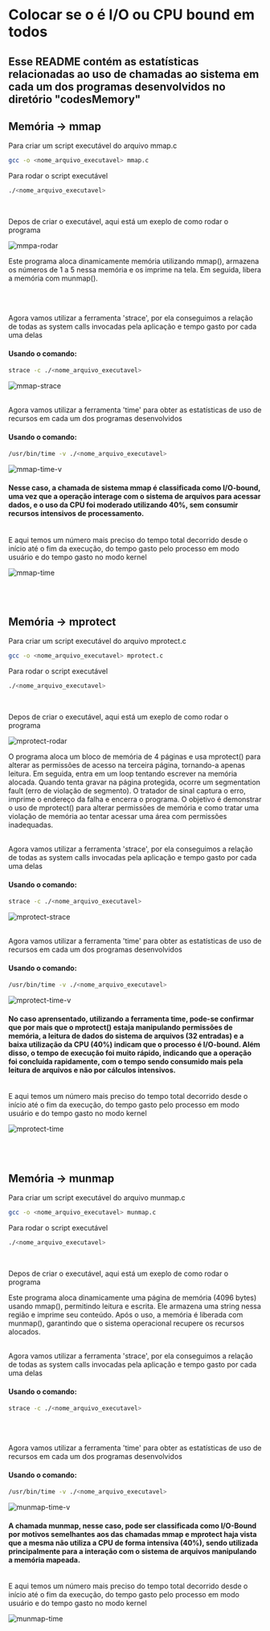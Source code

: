 # Colocar se o é I/O ou CPU bound em todos 

## Esse README contém as estatísticas relacionadas ao uso de chamadas ao sistema em cada um dos programas desenvolvidos no diretório "codesMemory"

## Memória -> mmap

Para criar um script executável do arquivo mmap.c
```bash
gcc -o <nome_arquivo_executavel> mmap.c
```
Para rodar o script executável
```bash
./<nome_arquivo_executavel>
```
<br>

Depos de criar o executável, aqui está um exeplo de como rodar o programa  

![mmpa-rodar](https://github.com/user-attachments/assets/d9513898-7473-43ac-9feb-c2949486c83c)

Este programa aloca dinamicamente memória utilizando mmap(), armazena os números de 1 a 5 nessa memória e os imprime na tela. Em seguida, libera a memória com munmap().

<br>
<br>

Agora vamos utilizar a ferramenta 'strace', por ela conseguimos a relação de todas as system calls invocadas pela aplicação e tempo gasto por cada uma delas 
#### Usando o comando:
```bash
strace -c ./<nome_arquivo_executavel>
```
 
![mmap-strace](https://github.com/user-attachments/assets/efd82491-866f-40f2-8ed3-cdb9600b9f4b)
<br>
<br>

Agora vamos utilizar a ferramenta 'time' para obter as estatísticas de uso de recursos em cada um dos programas desenvolvidos
#### Usando o comando:
```bash
/usr/bin/time -v ./<nome_arquivo_executavel>
```

![mmap-time-v](https://github.com/user-attachments/assets/a11aae93-566d-44e5-93a1-ee29e74db360)

#### Nesse caso, a chamada de sistema mmap é classificada como I/O-bound, uma vez que a operação interage com o sistema de arquivos para acessar dados, e o uso da CPU foi moderado utilizando 40%, sem consumir recursos intensivos de processamento.

<br>
E aqui temos um número mais preciso do tempo total decorrido desde o início até o fim da execução, do tempo gasto pelo processo em modo usuário e do tempo gasto no modo kernel  

![mmap-time](https://github.com/user-attachments/assets/ee7b511f-1509-4c06-bd8c-1a662481cfa6)

<br>
<br>

## Memória -> mprotect

Para criar um script executável do arquivo mprotect.c
```bash
gcc -o <nome_arquivo_executavel> mprotect.c
```
Para rodar o script executável
```bash
./<nome_arquivo_executavel>
```
<br>

Depos de criar o executável, aqui está um exeplo de como rodar o programa  

![mprotect-rodar](https://github.com/user-attachments/assets/e8eccf06-5e65-4603-a682-eef895bfc92a)

O programa aloca um bloco de memória de 4 páginas e usa mprotect() para alterar as permissões de acesso na terceira página, tornando-a apenas leitura. Em seguida, entra em um loop tentando escrever na memória alocada. Quando tenta gravar na página protegida, ocorre um segmentation fault (erro de violação de segmento). O tratador de sinal captura o erro, imprime o endereço da falha e encerra o programa. O objetivo é demonstrar o uso de mprotect() para alterar permissões de memória e como tratar uma violação de memória ao tentar acessar uma área com permissões inadequadas.
<br>
<br>

Agora vamos utilizar a ferramenta 'strace', por ela conseguimos a relação de todas as system calls invocadas pela aplicação e tempo gasto por cada uma delas 
#### Usando o comando:
```bash
strace -c ./<nome_arquivo_executavel>
```

![mprotect-strace](https://github.com/user-attachments/assets/876d5fef-2e7d-49f6-a970-6c5324b9c5ff)
<br>
<br>

Agora vamos utilizar a ferramenta 'time' para obter as estatísticas de uso de recursos em cada um dos programas desenvolvidos
#### Usando o comando:
```bash
/usr/bin/time -v ./<nome_arquivo_executavel>
```

![mprotect-time-v](https://github.com/user-attachments/assets/cf8df673-fa2b-4ed6-88e8-2e42118c9e90)

#### No caso aprensentado, utilizando a ferramenta time, pode-se confirmar que por mais que o mprotect() estaja manipulando permissões de memória, a leitura de dados do sistema de arquivos (32 entradas) e a baixa utilização da CPU (40%) indicam que o processo é I/O-bound. Além disso, o tempo de execução foi muito rápido, indicando que a operação foi concluída rapidamente, com o tempo sendo consumido mais pela leitura de arquivos e não por cálculos intensivos.

<br>
E aqui temos um número mais preciso do tempo total decorrido desde o início até o fim da execução, do tempo gasto pelo processo em modo usuário e do tempo gasto no modo kernel  

![mprotect-time](https://github.com/user-attachments/assets/de13d684-f50e-4759-9243-cb57b2ae507f)

<br>
<br>

## Memória -> munmap

Para criar um script executável do arquivo munmap.c
```bash
gcc -o <nome_arquivo_executavel> munmap.c
```
Para rodar o script executável
```bash
./<nome_arquivo_executavel>
```
<br>

Depos de criar o executável, aqui está um exeplo de como rodar o programa  


Este programa aloca dinamicamente uma página de memória (4096 bytes) usando mmap(), permitindo leitura e escrita. Ele armazena uma string nessa região e imprime seu conteúdo. Após o uso, a memória é liberada com munmap(), garantindo que o sistema operacional recupere os recursos alocados.
<br>
<br>

Agora vamos utilizar a ferramenta 'strace', por ela conseguimos a relação de todas as system calls invocadas pela aplicação e tempo gasto por cada uma delas 
#### Usando o comando:
```bash
strace -c ./<nome_arquivo_executavel>
```
 
<br>
<br>

Agora vamos utilizar a ferramenta 'time' para obter as estatísticas de uso de recursos em cada um dos programas desenvolvidos
#### Usando o comando:
```bash
/usr/bin/time -v ./<nome_arquivo_executavel>
```

![munmap-time-v](https://github.com/user-attachments/assets/17182c65-cb99-4dd3-8286-bdbc7a373ac3)

#### A chamada munmap, nesse caso, pode ser classificada como I/O-Bound por motivos semelhantes aos das chamadas mmap e mprotect haja vista que a mesma não utiliza a CPU de forma intensiva (40%), sendo utilizada principalmente para a interação com o sistema de arquivos manipulando a memória mapeada.

<br>
E aqui temos um número mais preciso do tempo total decorrido desde o início até o fim da execução, do tempo gasto pelo processo em modo usuário e do tempo gasto no modo kernel  

![munmap-time](https://github.com/user-attachments/assets/2d739f16-6f3d-43ab-93d7-36d8eb4c95bb)
